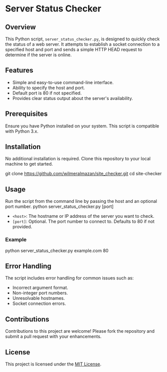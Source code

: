 # Server Status Checker

## Overview
This Python script, `server_status_checker.py`, is designed to quickly check the status of a web server. It attempts to establish a socket connection to a specified host and port and sends a simple HTTP HEAD request to determine if the server is online.

## Features
- Simple and easy-to-use command-line interface.
- Ability to specify the host and port.
- Default port is 80 if not specified.
- Provides clear status output about the server's availability.

## Prerequisites
Ensure you have Python installed on your system. This script is compatible with Python 3.x.

## Installation
No additional installation is required. Clone this repository to your local machine to get started.

git clone https://github.com/wilmeralmazan/site_checker.git
cd site-checker

## Usage
Run the script from the command line by passing the host and an optional port number.
python server_status_checker.py <host> [port]

- `<host>`: The hostname or IP address of the server you want to check.
- `[port]`: Optional. The port number to connect to. Defaults to 80 if not provided.

### Example
python server_status_checker.py example.com 80


## Error Handling
The script includes error handling for common issues such as:
- Incorrect argument format.
- Non-integer port numbers.
- Unresolvable hostnames.
- Socket connection errors.

## Contributions
Contributions to this project are welcome! Please fork the repository and submit a pull request with your enhancements.

## License
This project is licensed under the [MIT License](LICENSE).

